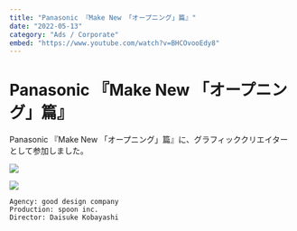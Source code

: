 ```yaml
---
title: "Panasonic 『Make New 「オープニング」篇』"
date: "2022-05-13"
category: "Ads / Corporate"
embed: "https://www.youtube.com/watch?v=BHCOvooEdy8"
---
```


# Panasonic 『Make New 「オープニング」篇』

Panasonic 『Make New 「オープニング」篇』に、グラフィッククリエイターとして参加しました。

![](./panasonic-makenew/pages_202203261202.gif)

![](./panasonic-makenew/expandspline_202203261204.gif)

```plaintext
Agency: good design company
Production: spoon inc.
Director: Daisuke Kobayashi
```
